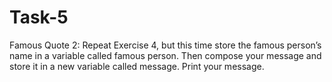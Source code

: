 # Task-5
Famous Quote 2: Repeat Exercise 4, but this time store the famous person’s name in a variable called famous person. Then compose your message and store it in a new variable called message. Print your message.
